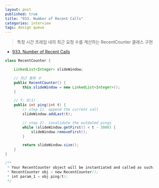 ```yaml
---
layout: post
published: true
title: "933. Number of Recent Calls"
categories: interview
tags: design queue
---
```


> 특정 시간 프레임 내의 최근 요청 수를 계산하는 RecentCounter 클래스 구현

- [933. Number of Recent Calls](https://leetcode.com/problems/number-of-recent-calls/)

```java
class RecentCounter {

    LinkedList<Integer> slideWindow;

    // 최근 통화 수
    public RecentCounter() {
        this.slideWindow = new LinkedList<Integer>();
    }

    // T: O(1)
    public int ping(int t) {
        // step 1). append the current call
        slideWindow.addLast(t);

        // step 2). invalidate the outdated pings
        while (slideWindow.getFirst() < t - 3000) {
            slideWindow.removeFirst();
        }

        return slideWindow.size();
    }
}

/**
 * Your RecentCounter object will be instantiated and called as such:
 * RecentCounter obj = new RecentCounter();
 * int param_1 = obj.ping(t);
 */
```